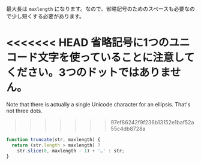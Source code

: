 最大長は `maxlength` になります。なので、省略記号のためのスペースも必要なので少し短くする必要があります。

<<<<<<< HEAD
省略記号に1つのユニコード文字を使っていることに注意してください。3つのドットではありません。
=======
Note that there is actually a single Unicode character for an ellipsis. That's not three dots.
>>>>>>> 97ef86242f9f236b13152e1baf52a55c4db8728a

```js run demo
function truncate(str, maxlength) {
  return (str.length > maxlength) ?
    str.slice(0, maxlength - 1) + '…' : str;
}
```
